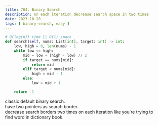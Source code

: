 ```yaml
---
title: 704. Binary Search
description: on each iteration decrease search space in two times
date: 2023-10-20
tags: [ binary-search, easy ] 
---
```


```python
# O(log(n)) time || O(1) space
def search(self, nums: List[int], target: int) -> int:
    low, high = 0, len(nums) - 1
    while low <= high:
        mid = low + (high - low) // 2
        if target == nums[mid]:
            return mid
        elif target < nums[mid]:
            high = mid - 1
        else:
            low = mid + 1

    return -1
```

classic default binary search. \
have two pointers as search border. \
decrease search borders two times on each iteration like you're trying to find word in dictionary book.
